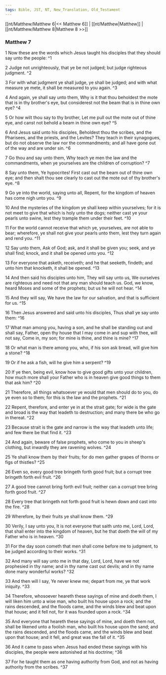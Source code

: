 ```yaml
---
tags: Bible, JST, NT, New_Translation, Old_Testament
---
```


[[nt/Matthew/Matthew 6|<< Matthew 6]] | [[nt/Matthew|Matthew]] | [[nt/Matthew/Matthew 8|Matthew 8 >>]]

### Matthew 7

1 Now these are the words which Jesus taught his disciples that they should say unto the people:  ^1

2 Judge not unrighteously, that ye be not judged; but judge righteous judgment.  ^2

3 For with what judgment ye shall judge, ye shall be judged; and with what measure ye mete, it shall be measured to you again.  ^3

4 And again, ye shall say unto them, Why is it that thou beholdest the mote that is in thy brother\'s eye, but considerest not the beam that is in thine own eye?  ^4

5 Or how wilt thou say to thy brother, Let me pull out the mote out of thine eye, and canst not behold a beam in thine own eye?  ^5

6 And Jesus said unto his disciples, Beholdest thou the scribes, and the Pharisees, and the priests, and the Levites? They teach in their synagogues, but do not observe the law nor the commandments; and all have gone out of the way and are under sin.  ^6

7 Go thou and say unto them, Why teach ye men the law and the commandments, when ye yourselves are the children of corruption?  ^7

8 Say unto them, Ye hypocrites! First cast out the beam out of thine own eye; and then shalt thou see clearly to cast out the mote out of thy brother\'s eye.  ^8

9 Go ye into the world, saying unto all, Repent, for the kingdom of heaven has come nigh unto you.  ^9

10 And the mysteries of the kingdom ye shall keep within yourselves; for it is not meet to give that which is holy unto the dogs; neither cast ye your pearls unto swine, lest they trample them under their feet.  ^10

11 For the world cannot receive that which ye, yourselves, are not able to bear; wherefore, ye shall not give your pearls unto them, lest they turn again and rend you.  ^11

12 Say unto them, Ask of God; ask, and it shall be given you; seek, and ye shall find; knock, and it shall be opened unto you.  ^12

13 For everyone that asketh, receiveth; and he that seeketh, findeth; and unto him that knocketh, it shall be opened.  ^13

14 And then said his disciples unto him, They will say unto us, We ourselves are righteous and need not that any man should teach us. God, we know, heard Moses and some of the prophets; but us he will not hear.  ^14

15 And they will say, We have the law for our salvation, and that is sufficient for us.  ^15

16 Then Jesus answered and said unto his disciples, Thus shall ye say unto them:  ^16

17 What man among you, having a son, and he shall be standing out and shall say, Father, open thy house that I may come in and sup with thee, will not say, Come in, my son; for mine is thine, and thine is mine?  ^17

18 Or what man is there among you, who, if his son ask bread, will give him a stone?  ^18

19 Or if he ask a fish, will he give him a serpent?  ^19

20 If ye then, being evil, know how to give good gifts unto your children, how much more shall your Father who is in heaven give good things to them that ask him?  ^20

21 Therefore, all things whatsoever ye would that men should do to you, do ye even so to them; for this is the law and the prophets.  ^21

22 Repent, therefore, and enter ye in at the strait gate; for wide is the gate and broad is the way that leadeth to destruction; and many there be who go in thereat.  ^22

23 Because strait is the gate and narrow is the way that leadeth unto life; and few there be that find it.  ^23

24 And again, beware of false prophets, who come to you in sheep\'s clothing, but inwardly they are ravening wolves.  ^24

25 Ye shall know them by their fruits; for do men gather grapes of thorns or figs of thistles?  ^25

26 Even so, every good tree bringeth forth good fruit; but a corrupt tree bringeth forth evil fruit.  ^26

27 A good tree cannot bring forth evil fruit; neither can a corrupt tree bring forth good fruit.  ^27

28 Every tree that bringeth not forth good fruit is hewn down and cast into the fire.  ^28

29 Wherefore, by their fruits ye shall know them.  ^29

30 Verily, I say unto you, It is not everyone that saith unto me, Lord, Lord, that shall enter into the kingdom of heaven, but he that doeth the will of my Father who is in heaven.  ^30

31 For the day soon cometh that men shall come before me to judgment, to be judged according to their works.  ^31

32 And many will say unto me in that day, Lord, Lord, have we not prophesied in thy name; and in thy name cast out devils; and in thy name done many wonderful works?  ^32

33 And then will I say, Ye never knew me; depart from me, ye that work iniquity.  ^33

34 Therefore, whosoever heareth these sayings of mine and doeth them, I will liken him unto a wise man, who built his house upon a rock; and the rains descended, and the floods came, and the winds blew and beat upon that house; and it fell not, for it was founded upon a rock.  ^34

35 And everyone that heareth these sayings of mine, and doeth them not, shall be likened unto a foolish man, who built his house upon the sand; and the rains descended, and the floods came, and the winds blew and beat upon that house; and it fell, and great was the fall of it.  ^35

36 And it came to pass when Jesus had ended these sayings with his disciples, the people were astonished at his doctrine;  ^36

37 For he taught them as one having authority from God, and not as having authority from the scribes.  ^37

 
